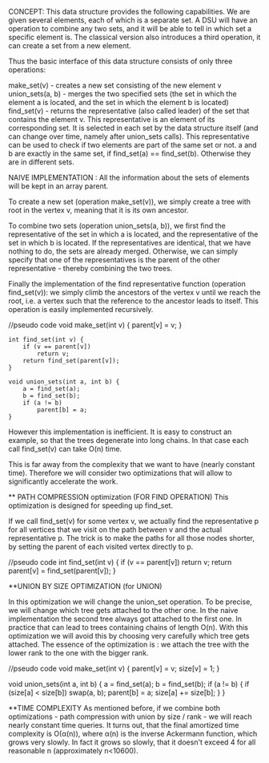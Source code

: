 CONCEPT:
This data structure provides the following capabilities. We are given several elements, each of which is a separate set. A DSU will have an operation to combine any two sets, and it will be able to tell in which set a specific element is. The classical version also introduces a third operation, it can create a set from a new element.

Thus the basic interface of this data structure consists of only three operations:

make_set(v) - creates a new set consisting of the new element v
union_sets(a, b) - merges the two specified sets (the set in which the element a is located, and the set in which the element b is located)
find_set(v) - returns the representative (also called leader) of the set that contains the element v. This representative is an element of its corresponding set. It is selected in each set by the data structure itself (and can change over time, namely after union_sets calls). This representative can be used to check if two elements are part of the same set or not. a and b are exactly in the same set, if find_set(a) == find_set(b). Otherwise they are in different sets.

NAIVE IMPLEMENTATION :
All the information about the sets of elements will be kept in an array parent.

To create a new set (operation make_set(v)), we simply create a tree with root in the vertex v, meaning that it is its own ancestor.

To combine two sets (operation union_sets(a, b)), we first find the representative of the set in which a is located, and the representative of the set in which b is located. If the representatives are identical, that we have nothing to do, the sets are already merged. Otherwise, we can simply specify that one of the representatives is the parent of the other representative - thereby combining the two trees.

Finally the implementation of the find representative function (operation find_set(v)): we simply climb the ancestors of the vertex v until we reach the root, i.e. a vertex such that the reference to the ancestor leads to itself. This operation is easily implemented recursively.

//pseudo code 
  void make_set(int v) {
        parent[v] = v;
    }

    int find_set(int v) {
        if (v == parent[v])
            return v;
        return find_set(parent[v]);
    }

    void union_sets(int a, int b) {
        a = find_set(a);
        b = find_set(b);
        if (a != b)
            parent[b] = a;
    }  

However this implementation is inefficient. It is easy to construct an example, so that the trees degenerate into long chains. In that case each call find_set(v) can take O(n) time.

This is far away from the complexity that we want to have (nearly constant time). Therefore we will consider two optimizations that will allow to significantly accelerate the work.


** PATH COMPRESSION optimization (FOR FIND OPERATION)
This optimization is designed for speeding up find_set.

If we call find_set(v) for some vertex v, we actually find the representative p for all vertices that we visit on the path between v and the actual representative p. The trick is to make the paths for all those nodes shorter, by setting the parent of each visited vertex directly to p.

//pseudo code
int find_set(int v) {
    if (v == parent[v])
        return v;
    return parent[v] = find_set(parent[v]);
}

**UNION BY SIZE OPTIMIZATION (for UNION)

In this optimization we will change the union_set operation. To be precise, we will change which tree gets attached to the other one. In the naive implementation the second tree always got attached to the first one. In practice that can lead to trees containing chains of length O(n). With this optimization we will avoid this by choosing very carefully which tree gets attached.
The essence of the optimization is : we attach the tree with the lower rank to the one with the bigger rank.

//pseudo code
void make_set(int v) {
    parent[v] = v;
    size[v] = 1;
}

void union_sets(int a, int b) {
    a = find_set(a);
    b = find_set(b);
    if (a != b) {
        if (size[a] < size[b])
            swap(a, b);
        parent[b] = a;
        size[a] += size[b];
    }
}

**TIME COMPLEXITY
As mentioned before, if we combine both optimizations - path compression with union by size / rank - we will reach nearly constant time queries. It turns out, that the final amortized time complexity is O(α(n)), where α(n) is the inverse Ackermann function, which grows very slowly. In fact it grows so slowly, that it doesn't exceed 4 for all reasonable n (approximately n<10600).